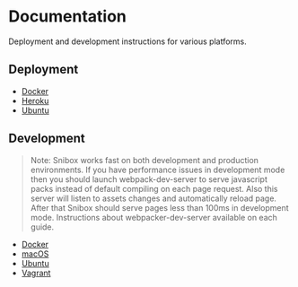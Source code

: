 # Documentation

Deployment and development instructions for various platforms.

## Deployment
* [Docker](https://github.com/vavgustov/snibox/blob/master/docs/deployment/docker.md)
* [Heroku](https://github.com/vavgustov/snibox/blob/master/docs/deployment/heroku.md)
* [Ubuntu](https://github.com/vavgustov/snibox/blob/master/docs/deployment/ubuntu.md)

## Development
> Note: Snibox works fast on both development and production environments. If you have 
performance issues in development mode then you should launch webpack-dev-server to serve 
javascript packs instead of default compiling on each page request. Also this server 
will listen to assets changes and automatically reload page. After that Snibox should 
serve pages less than 100ms in development mode. Instructions about webpacker-dev-server 
available on each guide.  
* [Docker](https://github.com/vavgustov/snibox/blob/master/docs/development/docker.md)
* [macOS](https://github.com/vavgustov/snibox/blob/master/docs/development/macos.md)
* [Ubuntu](https://github.com/vavgustov/snibox/blob/master/docs/development/docker.md)
* [Vagrant](https://github.com/vavgustov/snibox/blob/master/docs/development/vagrant.md)
